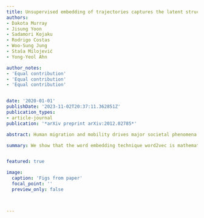 ```yaml
---
title: Unsupervised embedding of trajectories captures the latent structure of mobility
authors:
- Dakota Murray
- Jisung Yoon
- Sadamori Kojaku
- Rodrigo Costas
- Woo-Sung Jung
- Staša Milojević
- Yong-Yeol Ahn

author_notes:
- 'Equal contribution'
- 'Equal contribution'
- 'Equal contribution'


date: '2020-01-01'
publishDate: '2023-11-02T20:37:11.362851Z'
publication_types:
- article-journal
publication: '*arXiv preprint arXiv:2012.02785*'

abstract: Human migration and mobility drives major societal phenomena including epidemics, economies, innovation, and the diffusion of ideas. Although human mobility and migration have been heavily constrained by geographic distance throughout the history, advances and globalization are making other factors such as language and culture increasingly more important.Advances in neural embedding models, originally designed for natural language, provide an opportunity to tame this complexity and open new avenues for the study of migration. Here, we demonstrate the ability of the model word2vec to encode nuanced relationships between discrete locations from migration trajectories, producing an accurate, dense, continuous, and meaningful vector-space representation. The resulting representation provides a functional distance between locations, as well as a digital double that can be distributed, re-used, and itself interrogated to understand the many dimensions of migration. We show that the unique power of word2vec to encode migration patterns stems from its mathematical equivalence with the gravity model of mobility. Focusing on the case of scientific migration, we apply word2vec to a database of three million migration trajectories of scientists derived from the affiliations listed on their publication records. Using techniques that leverage its semantic structure, we demonstrate that embeddings can learn the rich structure that underpins scientific migration, such as cultural, linguistic, and prestige relationships at multiple levels of granularity.Our results provide a theoretical foundation and methodological framework for using neural embeddings to represent and understand migration both within and beyond science.

summary: We show that the word embedding technique word2vec is mathematically equivalent to the gravity law of mobility, making it ideal for learning dense representations from migration data that can be distributed, re-used, and studied. By treating locations analogously to words and trajectories to sentences,we demonstrate the power of word2vec by applying it to the case of scientists' migrations, for which it encodes information about culture, geography, and prestige at multiple layers of granularity. Our results lay a theoretical and methodological foundation for the application of neural embeddings to the study of migration.


featured: true

image:
  caption: 'Figs from paper'
  focal_point: ''
  preview_only: false



---
```

